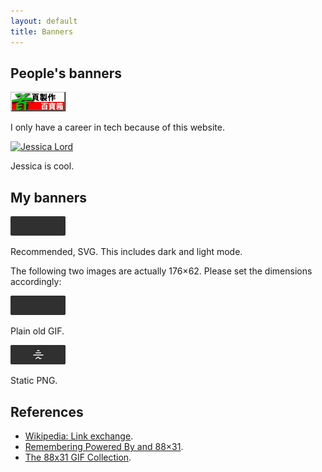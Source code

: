```yaml
---
layout: default
title: Banners
---
```


## People's banners

<a href="http://ip194097.ntcu.edu.tw/course/x/2010/bang-iah/pah-po-siuN/"><img loading="lazy" src="/images/banners/dob.gif" alt="首頁製作百寶箱" width="88" height="31"></a>

I only have a career in tech because of this website.

<a href="https://jlord.us/"><img loading="lazy" src="https://jlord.us/old-site/jlord_banner.png" alt="Jessica Lord" width="88" height="31"></a>

Jessica is cool.

## My banners

<a href="https://muan.co"><img loading="lazy" src="/images/banner.svg" width="88" height="31" alt="Mu-An Chiou"></a>

Recommended, SVG. This includes dark and light mode.

The following two images are actually 176&times;62. Please set the dimensions accordingly:

<a href="https://muan.co"><img loading="lazy" src="/images/banner.gif" width="88" height="31" alt="Mu-An Chiou"></a>

Plain old GIF.

<a href="https://muan.co"><img loading="lazy" src="/images/banner.png" width="88" height="31" alt="Mu-An Chiou"></a>

Static PNG.

## References

- [Wikipedia: Link exchange](https://en.wikipedia.org/wiki/Link_exchange). 
- [Remembering Powered By and 88×31](https://tekeye.uk/computer_history/powered-by).
- [The 88x31 GIF Collection](http://cyber.dabamos.de/88x31/).
